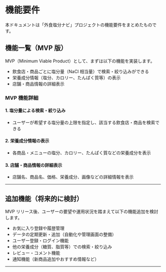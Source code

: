 # 機能要件

本ドキュメントは「外食塩分ナビ」プロジェクトの機能要件をまとめたものです。

## 機能一覧（MVP 版）

MVP（Minimum Viable Product）として、まずは以下の機能を実装します。

- 飲食店・商品ごとに塩分量（NaCl 相当量）で検索・絞り込みができる
- 栄養成分情報（塩分、カロリー、たんぱく質等）の表示
- 店舗・商品情報の詳細表示

### MVP 機能詳細

#### 1. 塩分量による検索・絞り込み

- ユーザーが希望する塩分量の上限を指定し、該当する飲食店・商品を検索できる

#### 2. 栄養成分情報の表示

- 各商品・メニューの塩分、カロリー、たんぱく質などの栄養成分を表示

#### 3. 店舗・商品情報の詳細表示

- 店舗名、商品名、価格、栄養成分、画像などの詳細情報を表示

---

## 追加機能（将来的に検討）

MVP リリース後、ユーザーの要望や運用状況を踏まえて以下の機能追加を検討します。

- お気に入り登録や履歴管理
- データの定期更新・追加（自動化や管理画面の整備）
- ユーザー登録・ログイン機能
- 他の栄養成分（糖質、脂質等）での検索・絞り込み
- レビュー・コメント機能
- 通知機能（新商品追加やおすすめ情報など）

---
